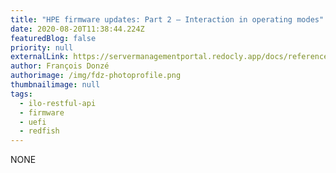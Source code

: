```yaml
---
title: "HPE firmware updates: Part 2 – Interaction in operating modes"
date: 2020-08-20T11:38:44.224Z
featuredBlog: false
priority: null
externalLink: https://servermanagementportal.redocly.app/docs/references_and_material/blogposts/firmware_updates/part2/firmware_update_part2
author: François Donzé
authorimage: /img/fdz-photoprofile.png
thumbnailimage: null
tags:
  - ilo-restful-api
  - firmware
  - uefi
  - redfish
---
```

NONE
